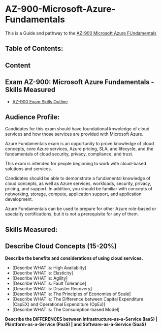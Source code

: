 # AZ-900-Microsoft-Azure-Fundamentals
This is a Guide and pathway to the [AZ-900 Microsoft Azure FUndamentals](https://docs.microsoft.com/en-us/learn/certifications/exams/az-900) 

## Table of Contents:

## Content

## Exam AZ-900: Microsoft Azure Fundamentals - Skills Measured

- [AZ-900 Exam Skills Outline](https://query.prod.cms.rt.microsoft.com/cms/api/am/binary/RE3VwUY)

## Audience Profile: 
Candidates for this exam should have foundational knwoledge of cloud services and how those services are provided with Microsoft Azure. 

Azure Fundamentals exam is an opportunity to prove knowledge of cloud concepts, core Azure
services, Azure pricing, SLA, and lifecycle, and the fundamentals of cloud security, privacy,
compliance, and trust.

This exam is intended for people beginning to work with cloud-based solutions and services.

Candidates should be able to demonstrate a fundamental knowledge of cloud concepts, as well
as Azure services, workloads, security, privacy, pricing, and support. In addition, you should be
familiar with concepts of networking, storage, compute, application support, and application
development.

Azure Fundamentals can be used to prepare for other Azure role-based or specialty
certifications, but it is not a prerequisite for any of them.

## Skills Measured:

## Describe Cloud Concepts (15-20%)
**Describe the benefits and considerations of using cloud services.** 
- [Describe WHAT is: High Availabilty]
- [Describe WHAT is: Elasticity]
- [Describe WHAT is: Agility]
- [Describe WHAT is: Fault Tolerance]
- [Describe WHAT is: Disaster Recovery]
- [Describe WHAT is: The Principles of Economies of Scale]
- [Describe WHAT is: The Difference between Capital Expenditure (CapEX) and Operational Expenditure (OpEx)]
- [Describe WHAT is: The Consumption-based Model]

**Describe the DIFFERENCES between Infrastructure-as-a-Service (IaaS) | Plantform-as-a-Service (PaaS) | and Software-as-a-Service (SaaS)**


